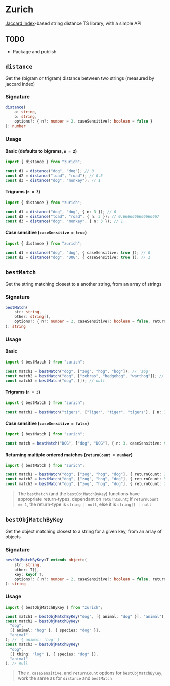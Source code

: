 # Zurich

[Jaccard Index](https://en.wikipedia.org/wiki/Jaccard_index)-based string distance TS library, with a simple API

## TODO

- Package and publish

## `distance`

Get the (bigram or trigram) distance between two strings (measured by jaccard index)

### Signature

```typescript
distance(
    a: string,
    b: string,
    options?: { n?: number = 2, caseSensitive?: boolean = false }
): number
```

### Usage

#### Basic (defaults to bigrams, `n = 2`)

```typescript
import { distance } from "zurich";

const d1 = distance("dog", "dog"); // 0
const d2 = distance("toad", "road"); // 0.5
const d3 = distance("dog", "monkey"); // 1
```

#### Trigrams (`n = 3`)

```typescript
import { distance } from "zurich";

const d1 = distance("dog", "dog", { n: 3 }); // 0
const d2 = distance("toad", "road", { n: 3 }); // 0.6666666666666667
const d3 = distance("dog", "monkey", { n: 3 }); // 1
```

#### Case sensitive (`caseSensitive = true`)

```typescript
import { distance } from "zurich";

const d1 = distance("dog", "dog", { caseSensitive: true }); // 0
const d2 = distance("dog", "DOG", { caseSensitive: true }); // 1
```

## `bestMatch`

Get the string matching closest to a another string, from an array of strings

### Signature

```typescript
bestMatch(
    str: string,
    other: string[],
    options?: { n?: number = 2, caseSensitive?: boolean = false, returnCount?: number }
): string
```

### Usage

#### Basic

```typescript
import { bestMatch } from "zurich";

const match1 = bestMatch("dog", ["zog", "hog", "bog"]); // 'zog'
const match2 = bestMatch("dog", ["zebras", "hedgehog", "warthog"]); // 'warthog'
const match3 = bestMatch("dog", []); // null
```

#### Trigrams (`n = 3`)

```typescript
import { bestMatch } from "zurich";

const match1 = bestMatch("tigers", ["liger", "tiger", "tigers"], { n: 3 }); // 'tigers'
```

#### Case sensitive (`caseSensitive = false`)

```typescript
import { bestMatch } from "zurich";

const match = bestMatch("DOG", ["dog", "DOG"], { n: 3, caseSensitive: true }); // 'DOG'
```

#### Returning multiple ordered matches (`returnCount = number`)

```typescript
import { bestMatch } from "zurich";

const match1 = bestMatch("dog", ["zog", "hog", "dog"], { returnCount: 2 }); // ['dog', 'zog']
const match2 = bestMatch("dog", ["zog", "hog", "dog"], { returnCount: 5 }); // ['dog', 'zog', 'hog']
const match3 = bestMatch("dog", ["zog", "hog", "dog"], { returnCount: 2 }); // ['dog']
```

> The `bestMatch` (and the `bestObjMatchByKey`) functions have appropriate return-types, dependant on `returnCount`; if `returnCount == 1`, the return-type is `string | null`, else it is `string[] | null`

## `bestObjMatchByKey`

Get the object matching closest to a string for a given key, from an array of objects

### Signature

```typescript
bestObjMatchByKey<T extends object>(
    str: string,
    other: T[],
    key: keyof T,
    options?: { n?: number = 2, caseSensitive?: boolean = false, returnCount?: number }
): string
```

### Usage

```typescript
import { bestObjMatchByKey } from "zurich";

const match1 = bestObjMatchByKey("dog", [{ animal: "dog" }], "animal"); // '{ animal: 'dog' }
const match2 = bestObjMatchByKey(
  "dog",
  [{ animal: "hog" }, { species: "dog" }],
  "animal"
); // '{ animal: 'hog' }
const match3 = bestObjMatchByKey(
  "dog",
  [{ thing: "log" }, { species: "dog" }],
  "animal"
); // null
```

> The `n`, `caseSensitive`, and `returnCount` options for `bestObjMatchByKey`, work the same as for `distance` and `bestMatch`
